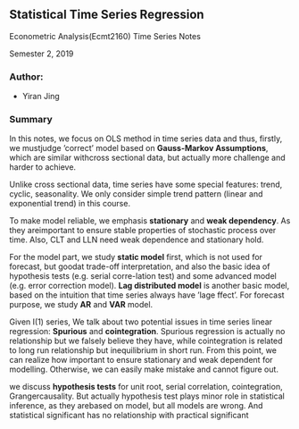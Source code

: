 ## Statistical Time Series Regression 
Econometric Analysis(Ecmt2160) Time Series Notes

Semester 2, 2019
### Author: 
- Yiran Jing

### Summary
In this notes,  we focus on OLS method in time series data and thus, firstly,  we mustjudge ’correct’ model based on **Gauss-Markov Assumptions**, which are similar withcross sectional data, but actually more challenge and harder to achieve.

Unlike cross sectional data, time series have some special features: trend, cyclic, seasonality. We only consider simple trend pattern (linear and exponential trend) in this course.

To make model reliable, we emphasis **stationary** and **weak dependency**.  As they areimportant to ensure stable properties of stochastic process over time.  Also, CLT and LLN need weak dependence and stationary hold.

For the model part, we study **static model** first, which is not used for forecast, but goodat trade-off interpretation, and also the basic idea of hypothesis tests (e.g.  serial corre-lation test) and some advanced model (e.g. error correction model). **Lag distributed model** is another basic model, based on the intuition that time series always have ’lage ffect’.  For forecast purpose, we study **AR** and **VAR** model.

Given I(1) series, We talk about two potential issues in time series linear regression: **Spurious** and **cointegration**. Spurious regression is actually no relationship but we falsely believe they have, while cointegration is related to long run relationship but inequilibrium in short run.  From this point, we can realize how important to ensure stationary and weak dependent for modelling.  Otherwise, we can easily make mistake and cannot figure out.

we  discuss **hypothesis tests** for  unit  root,  serial  correlation,  cointegration,  Grangercausality.  But actually hypothesis test plays minor role in statistical inference, as they arebased on model, but all models are wrong.  And statistical significant has no relationship with practical significant
